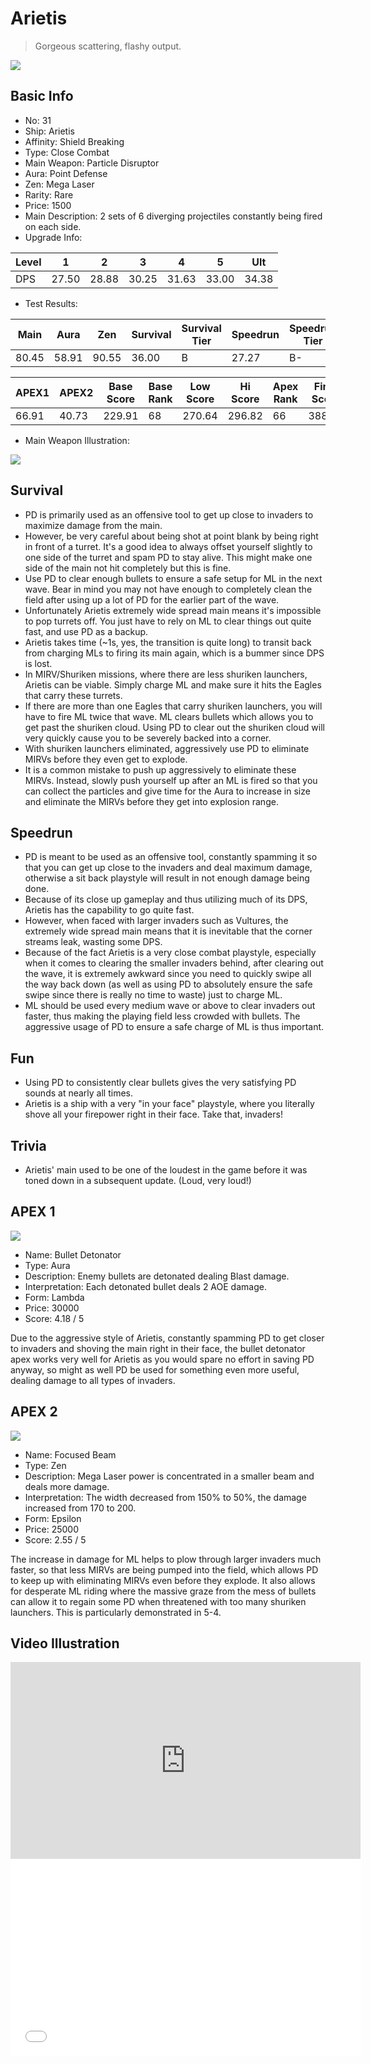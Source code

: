 # Arietis

> Gorgeous scattering, flashy output.

<img src="/ships/ship_31.png" style={{zoom:1}}/>

## Basic Info

- No: 31
- Ship: Arietis
- Affinity: Shield Breaking
- Type: Close Combat
- Main Weapon: Particle Disruptor
- Aura: Point Defense
- Zen: Mega Laser
- Rarity: Rare
- Price: 1500
- Main Description: 2 sets of 6 diverging projectiles constantly being fired on each side.
- Upgrade Info: 

| Level | 1 | 2 | 3 | 4 | 5 | Ult |
|--|--|--|--|--|--|--|
| DPS | 27.50 | 28.88 | 30.25 | 31.63 | 33.00 | 34.38 |

- Test Results: 

| Main | Aura | Zen | Survival | Survival Tier | Speedrun | Speedrun Tier | Fun | Fun Tier |
|--|--|--|--|--|--|--|--|--|
| 80.45 | 58.91 | 90.55 | 36.00 | B | 27.27 | B- | 28.36 | C+ |

| APEX1 | APEX2 | Base Score | Base Rank | Low Score | Hi Score | Apex Rank | Final Score | FinalRank |
|--|--|--|--|--|--|--|--|--|
| 66.91 | 40.73 | 229.91 | 68 | 270.64 | 296.82 | 66 | 388.45 | 64 |

- Main Weapon Illustration:

<img src="/illustration/main_31.gif" style={{zoom:1}}/>

## Survival

- PD is primarily used as an offensive tool to get up close to invaders to maximize damage from the main.
- However, be very careful about being shot at point blank by being right in front of a turret. It's a good idea to always offset yourself slightly to one side of the turret and spam PD to stay alive. This might make one side of the main not hit completely but this is fine.
- Use PD to clear enough bullets to ensure a safe setup for ML in the next wave. Bear in mind you may not have enough to completely clean the field after using up a lot of PD for the earlier part of the wave.
- Unfortunately Arietis extremely wide spread main means it's impossible to pop turrets off. You just have to rely on ML to clear things out quite fast, and use PD as a backup.
- Arietis takes time (~1s, yes, the transition is quite long) to transit back from charging MLs to firing its main again, which is a bummer since DPS is lost.
- In MIRV/Shuriken missions, where there are less shuriken launchers, Arietis can be viable. Simply charge ML and make sure it hits the Eagles that carry these turrets.
- If there are more than one Eagles that carry shuriken launchers, you will have to fire ML twice that wave. ML clears bullets which allows you to get past the shuriken cloud. Using PD to clear out the shuriken cloud will very quickly cause you to be severely backed into a corner.
- With shuriken launchers eliminated, aggressively use PD to eliminate MIRVs before they even get to explode.
- It is a common mistake to push up aggressively to eliminate these MIRVs. Instead, slowly push yourself up after an ML is fired so that you can collect the particles and give time for the Aura to increase in size and eliminate the MIRVs before they get into explosion range.

## Speedrun

- PD is meant to be used as an offensive tool, constantly spamming it so that you can get up close to the invaders and deal maximum damage, otherwise a sit back playstyle will result in not enough damage being done.
- Because of its close up gameplay and thus utilizing much of its DPS, Arietis has the capability to go quite fast.
- However, when faced with larger invaders such as Vultures, the extremely wide spread main means that it is inevitable that the corner streams leak, wasting some DPS.
- Because of the fact Arietis is a very close combat playstyle, especially when it comes to clearing the smaller invaders behind, after clearing out the wave, it is extremely awkward since you need to quickly swipe all the way back down (as well as using PD to absolutely ensure the safe swipe since there is really no time to waste) just to charge ML.
- ML should be used every medium wave or above to clear invaders out faster, thus making the playing field less crowded with bullets. The aggressive usage of PD to ensure a safe charge of ML is thus important.

## Fun

- Using PD to consistently clear bullets gives the very satisfying PD sounds at nearly all times.
- Arietis is a ship with a very "in your face" playstyle, where you literally shove all your firepower right in their face. Take that, invaders!

## Trivia

- Arietis' main used to be one of the loudest in the game before it was toned down in a subsequent update. (Loud, very loud!)

## APEX 1

<img src="/ships/ship_31_apex_1.png" style={{zoom:1}}/>

- Name: Bullet Detonator
- Type: Aura
- Description: Enemy bullets are detonated dealing Blast damage.
- Interpretation: Each detonated bullet deals 2 AOE damage.
- Form: Lambda
- Price: 30000
- Score: 4.18 / 5

Due to the aggressive style of Arietis, constantly spamming PD to get closer to invaders and shoving the main right in their face, the bullet detonator apex works very well for Arietis as you would spare no effort in saving PD anyway, so might as well PD be used for something even more useful, dealing damage to all types of invaders.

## APEX 2

<img src="/ships/ship_31_apex_2.png" style={{zoom:1}}/>

- Name: Focused Beam
- Type: Zen
- Description: Mega Laser power is concentrated in a smaller beam and deals more damage.
- Interpretation: The width decreased from 150% to 50%, the damage increased from 170 to 200.
- Form: Epsilon
- Price: 25000
- Score: 2.55 / 5

The increase in damage for ML helps to plow through larger invaders much faster, so that less MIRVs are being pumped into the field, which allows PD to keep up with eliminating MIRVs even before they explode. It also allows for desperate ML riding where the massive graze from the mess of bullets can allow it to regain some PD when threatened with too many shuriken launchers. This is particularly demonstrated in 5-4.

## Video Illustration

<iframe width="560" height="315" src="https://www.youtube.com/embed/ru5L1kcnWNw?si=mIezAwbfS4B5GZ0Y" title="YouTube video player" frameborder="0" allow="accelerometer; autoplay; clipboard-write; encrypted-media; gyroscope; picture-in-picture; web-share" referrerpolicy="strict-origin-when-cross-origin" allowfullscreen></iframe>

<br/>

<iframe width="560" height="315" src="//player.bilibili.com/player.html?aid=398522865&bvid=BV1Eo4y1V7GE&cid=1127830599&p=1&autoplay=false" scrolling="no" border="0" frameborder="no" allow="accelerometer; autoplay; clipboard-write; encrypted-media; gyroscope; picture-in-picture; web-share" framespacing="0" allowfullscreen="true"> </iframe>
